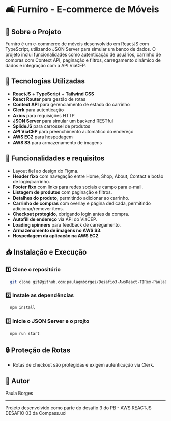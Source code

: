 # 🛋️ Furniro - E-commerce de Móveis

## 📌 Sobre o Projeto
Furniro é um e-commerce de móveis desenvolvido em ReactJS com TypeScript, utilizando JSON Server para simular um banco de dados. O projeto inclui funcionalidades como autenticação de usuários, carrinho de compras com Context API, paginação e filtros, carregamento dinâmico de dados e integração com a API ViaCEP.

## 🚀 Tecnologias Utilizadas
- **ReactJS** + **TypeScript** + **Tailwind CSS**
- **React Router** para gestão de rotas
- **Context API** para gerenciamento de estado do carrinho
- **Clerk** para autenticação
- **Axios** para requisições HTTP
- **JSON Server** para simular um backend RESTful
- **SplideJS** para carrossel de produtos
- **API ViaCEP** para preenchimento automático do endereço
- **AWS EC2** para hospedagem
- **AWS S3** para armazenamento de imagens

## 🎯 Funcionalidades e requisitos
- Layout fiel ao design do Figma.
- **Header fixo** com navegação entre Home, Shop, About, Contact e botão de login/carrinho.
- **Footer fixo** com links para redes sociais e campo para e-mail.
- **Listagem de produtos** com paginação e filtros.
- **Detalhes do produto**, permitindo adicionar ao carrinho.
- **Carrinho de compras** com overlay e página dedicada, permitindo adicionar/remover itens.
- **Checkout protegido**, obrigando login antes da compra.
- **Autofill de endereço** via API do ViaCEP.
- **Loading spinners** para feedback de carregamento.
- **Armazenamento de imagens no AWS S3**.
- **Hospedagem da aplicação na AWS EC2**.


## 📥 Instalação e Execução
### 1️⃣ Clone o repositório
```bash
  git clone git@github.com:paulagmborges/Desafio3-AwsReact-TIRex-PaulaBorges.git 
```

### 2️⃣ Instale as dependências
```bash
  npm install
```

### 3️⃣ Inicie o JSON Server e o projto
```bash
  npm run start
```


## 🔒 Proteção de Rotas
- Rotas de checkout são protegidas e exigem autenticação via Clerk.

## 📌 Autor
Paula Borges

---
Projeto desenvolvido como parte do desafio 3 do PB - AWS REACTJS  DESAFIO 03 da Compass.uol

